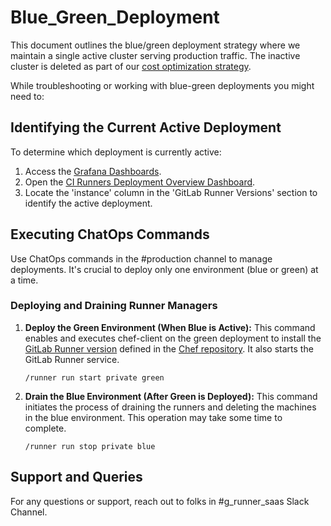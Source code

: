 # Blue_Green_Deployment

This document outlines the blue/green deployment strategy where we maintain a single active cluster serving production traffic. The inactive cluster is deleted as part of our [cost optimization strategy](https://gitlab.com/groups/gitlab-com/gl-infra/-/epics/1090).

While troubleshooting or working with blue-green deployments you might need to:

## Identifying the Current Active Deployment

To determine which deployment is currently active:

1. Access the [Grafana Dashboards](https://dashboards.gitlab.net/login).
2. Open the [CI Runners Deployment Overview Dashboard](https://dashboards.gitlab.net/d/ci-runners-deployment/ci-runners3a-deployment-overview?orgId=1).
3. Locate the 'instance' column in the 'GitLab Runner Versions' section to identify the active deployment.

## Executing ChatOps Commands

Use ChatOps commands in the #production channel to manage deployments. It's crucial to deploy only one environment (blue or green) at a time.

### Deploying and Draining Runner Managers

1. **Deploy the Green Environment (When Blue is Active):** This command enables and executes chef-client on the green deployment to install the [GitLab Runner version](https://gitlab.com/gitlab-com/gl-infra/chef-repo/-/blob/master/roles/runners-manager-private-blue.json?ref_type=heads#L13) defined in the [Chef repository](https://gitlab.com/gitlab-com/gl-infra/chef-repo/-/blob/master/roles/runners-manager-private-blue.json?ref_type=heads). It also starts the GitLab Runner service.
    
    
    `/runner run start private green` 
    
    
2. **Drain the Blue Environment (After Green is Deployed):** This command initiates the process of draining the runners and deleting the machines in the blue environment. This operation may take some time to complete.
    
    
    `/runner run stop private blue`


## Support and Queries

For any questions or support,  reach out to folks in #g_runner_saas Slack Channel.